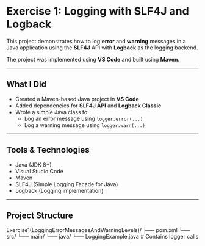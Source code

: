 # Exercise 1: Logging with SLF4J and Logback

This project demonstrates how to log **error** and **warning** messages in a Java application using the **SLF4J** API with **Logback** as the logging backend.

The project was implemented using **VS Code** and built using **Maven**.

---

## What I Did

- Created a Maven-based Java project in **VS Code**
- Added dependencies for **SLF4J API** and **Logback Classic**
- Wrote a simple Java class to:
  - Log an error message using `logger.error(...)`
  - Log a warning message using `logger.warn(...)`

---

## Tools & Technologies

- Java (JDK 8+)
- Visual Studio Code
- Maven
- SLF4J (Simple Logging Facade for Java)
- Logback (Logging implementation)

---

## Project Structure

Exercise1(LoggingErrorMessagesAndWarningLevels)/
├── pom.xml
└── src/
└── main/
└── java/
└── LoggingExample.java # Contains logger calls